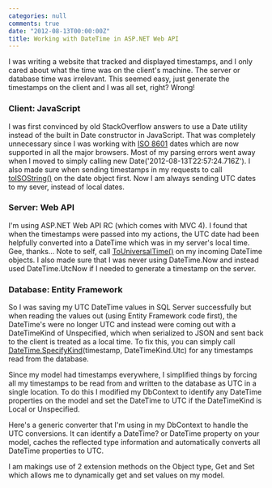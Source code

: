 ```yaml
---
categories: null
comments: true
date: "2012-08-13T00:00:00Z"
title: Working with DateTime in ASP.NET Web API
---
```


<p>I was writing a website that tracked and displayed timestamps, and I only cared about what the time was on the client's machine. 
    The server or database time was irrelevant. This seemed easy, just generate the timestamps on the client and I was all set, right? Wrong!</p>

<h3>Client: JavaScript</h3>
<p>I was first convinced by old StackOverflow answers to use a Date utility instead of the built in Date constructor in JavaScript. 
    That was completely unnecessary since I was working with <a href="http://en.wikipedia.org/wiki/ISO_8601">ISO 8601</a> dates 
    which are now supported in all the major browsers. Most of my parsing errors went away when I moved to simply calling 
    new Date('2012-08-13T22:57:24.716Z'). I also made sure when sending timestamps in my requests to call 
    <a href="http://www.w3schools.com/jsref/jsref_toisostring.asp">toISOString()</a> on the date object first. Now I am always 
    sending UTC dates to my sever, instead of local dates.</p>

<h3>Server: Web API</h3>
<p>I'm using ASP.NET Web API RC (which comes with MVC 4). I found that when the timestamps were passed into my actions, the UTC 
    date had been helpfully converted into a DateTime which was in my server's local time. Gee, thanks... 
    Note to self, call <a href="http://msdn.microsoft.com/en-us/library/system.datetime.touniversaltime.aspx">ToUniversalTime()</a>
    on my incoming DateTime objects. I also made sure that I was never using DateTime.Now and instead used DateTime.UtcNow 
    if I needed to generate a timestamp on the server.</p>

<h3>Database: Entity Framework</h3>
<p>So I was saving my UTC DateTime values in SQL Server successfully but when reading the values out (using Entity Framework code first), 
    the DateTime's were no longer UTC and instead were coming out with a DateTimeKind of Unspecified, which when serialized to JSON and 
    sent back to the client is treated as a local time. To fix this, you can simply call 
    <a href="http://msdn.microsoft.com/en-us/library/system.datetime.specifykind.aspx">DateTime.SpecifyKind</a>(timestamp, DateTimeKind.Utc) 
    for any timestamps read from the database.</p>

<p>Since my model had timestamps everywhere, I simplified things by forcing all my timestamps to be read from and written to the database as 
UTC in a single location. To do this I modified my DbContext to identify any DateTime properties on the model and set the DateTime to UTC 
if the DateTimeKind is Local or Unspecified.
<script src="https://gist.github.com/3344800.js?file=AutoConvertToUtcDataContext.cs"></script>

<p>Here's a generic converter that I'm using in my DbContext to handle the UTC conversions. It can identify a DateTime?
or DateTime property on your model, caches the reflected type information and automatically converts all DateTime properties to UTC.</p>
<script src="https://gist.github.com/3344800.js?file=Carolynvs.UtcDateTimeConverter.cs"></script>

<p>I am makings use of 2 extension methods on the Object type, Get and Set which allows me to dynamically get and set values on my model.</p>
<script src="https://gist.github.com/3344755.js?file=Carolynvs.ObjectExtensions.cs"></script>